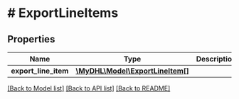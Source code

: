 # # ExportLineItems

## Properties

Name | Type | Description | Notes
------------ | ------------- | ------------- | -------------
**export_line_item** | [**\MyDHL\Model\ExportLineItem[]**](ExportLineItem.md) |  | 

[[Back to Model list]](../../README.md#documentation-for-models) [[Back to API list]](../../README.md#documentation-for-api-endpoints) [[Back to README]](../../README.md)


